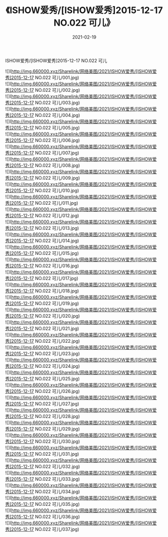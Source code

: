 ﻿---
layout: post
title:  《ISHOW爱秀/[ISHOW爱秀]2015-12-17 NO.022 可儿》
date:   2021-02-19
img: http://img.660000.xyz/Sharelink/网络美图/2021/ISHOW爱秀/[ISHOW爱秀]2015-12-17 NO.022 可儿/000.jpg
categories: [美女, 清纯, 唯美]
---

ISHOW爱秀/[ISHOW爱秀]2015-12-17 NO.022 可儿

 ![](http://img.660000.xyz/Sharelink/网络美图/2021/ISHOW爱秀/[ISHOW爱秀]2015-12-17 NO.022 可儿/001.jpg) <br>![](http://img.660000.xyz/Sharelink/网络美图/2021/ISHOW爱秀/[ISHOW爱秀]2015-12-17 NO.022 可儿/002.jpg) <br>![](http://img.660000.xyz/Sharelink/网络美图/2021/ISHOW爱秀/[ISHOW爱秀]2015-12-17 NO.022 可儿/003.jpg) <br>![](http://img.660000.xyz/Sharelink/网络美图/2021/ISHOW爱秀/[ISHOW爱秀]2015-12-17 NO.022 可儿/004.jpg) <br>![](http://img.660000.xyz/Sharelink/网络美图/2021/ISHOW爱秀/[ISHOW爱秀]2015-12-17 NO.022 可儿/005.jpg) <br>![](http://img.660000.xyz/Sharelink/网络美图/2021/ISHOW爱秀/[ISHOW爱秀]2015-12-17 NO.022 可儿/006.jpg) <br>![](http://img.660000.xyz/Sharelink/网络美图/2021/ISHOW爱秀/[ISHOW爱秀]2015-12-17 NO.022 可儿/007.jpg) <br>![](http://img.660000.xyz/Sharelink/网络美图/2021/ISHOW爱秀/[ISHOW爱秀]2015-12-17 NO.022 可儿/008.jpg) <br>![](http://img.660000.xyz/Sharelink/网络美图/2021/ISHOW爱秀/[ISHOW爱秀]2015-12-17 NO.022 可儿/009.jpg) <br>![](http://img.660000.xyz/Sharelink/网络美图/2021/ISHOW爱秀/[ISHOW爱秀]2015-12-17 NO.022 可儿/010.jpg) <br>![](http://img.660000.xyz/Sharelink/网络美图/2021/ISHOW爱秀/[ISHOW爱秀]2015-12-17 NO.022 可儿/011.jpg) <br>![](http://img.660000.xyz/Sharelink/网络美图/2021/ISHOW爱秀/[ISHOW爱秀]2015-12-17 NO.022 可儿/012.jpg) <br>![](http://img.660000.xyz/Sharelink/网络美图/2021/ISHOW爱秀/[ISHOW爱秀]2015-12-17 NO.022 可儿/013.jpg) <br>![](http://img.660000.xyz/Sharelink/网络美图/2021/ISHOW爱秀/[ISHOW爱秀]2015-12-17 NO.022 可儿/014.jpg) <br>![](http://img.660000.xyz/Sharelink/网络美图/2021/ISHOW爱秀/[ISHOW爱秀]2015-12-17 NO.022 可儿/015.jpg) <br>![](http://img.660000.xyz/Sharelink/网络美图/2021/ISHOW爱秀/[ISHOW爱秀]2015-12-17 NO.022 可儿/016.jpg) <br>![](http://img.660000.xyz/Sharelink/网络美图/2021/ISHOW爱秀/[ISHOW爱秀]2015-12-17 NO.022 可儿/017.jpg) <br>![](http://img.660000.xyz/Sharelink/网络美图/2021/ISHOW爱秀/[ISHOW爱秀]2015-12-17 NO.022 可儿/018.jpg) <br>![](http://img.660000.xyz/Sharelink/网络美图/2021/ISHOW爱秀/[ISHOW爱秀]2015-12-17 NO.022 可儿/019.jpg) <br>![](http://img.660000.xyz/Sharelink/网络美图/2021/ISHOW爱秀/[ISHOW爱秀]2015-12-17 NO.022 可儿/020.jpg) <br>![](http://img.660000.xyz/Sharelink/网络美图/2021/ISHOW爱秀/[ISHOW爱秀]2015-12-17 NO.022 可儿/021.jpg) <br>![](http://img.660000.xyz/Sharelink/网络美图/2021/ISHOW爱秀/[ISHOW爱秀]2015-12-17 NO.022 可儿/022.jpg) <br>![](http://img.660000.xyz/Sharelink/网络美图/2021/ISHOW爱秀/[ISHOW爱秀]2015-12-17 NO.022 可儿/023.jpg) <br>![](http://img.660000.xyz/Sharelink/网络美图/2021/ISHOW爱秀/[ISHOW爱秀]2015-12-17 NO.022 可儿/024.jpg) <br>![](http://img.660000.xyz/Sharelink/网络美图/2021/ISHOW爱秀/[ISHOW爱秀]2015-12-17 NO.022 可儿/025.jpg) <br>![](http://img.660000.xyz/Sharelink/网络美图/2021/ISHOW爱秀/[ISHOW爱秀]2015-12-17 NO.022 可儿/026.jpg) <br>![](http://img.660000.xyz/Sharelink/网络美图/2021/ISHOW爱秀/[ISHOW爱秀]2015-12-17 NO.022 可儿/027.jpg) <br>![](http://img.660000.xyz/Sharelink/网络美图/2021/ISHOW爱秀/[ISHOW爱秀]2015-12-17 NO.022 可儿/028.jpg) <br>![](http://img.660000.xyz/Sharelink/网络美图/2021/ISHOW爱秀/[ISHOW爱秀]2015-12-17 NO.022 可儿/029.jpg) <br>![](http://img.660000.xyz/Sharelink/网络美图/2021/ISHOW爱秀/[ISHOW爱秀]2015-12-17 NO.022 可儿/030.jpg) <br>![](http://img.660000.xyz/Sharelink/网络美图/2021/ISHOW爱秀/[ISHOW爱秀]2015-12-17 NO.022 可儿/031.jpg) <br>![](http://img.660000.xyz/Sharelink/网络美图/2021/ISHOW爱秀/[ISHOW爱秀]2015-12-17 NO.022 可儿/032.jpg) <br>![](http://img.660000.xyz/Sharelink/网络美图/2021/ISHOW爱秀/[ISHOW爱秀]2015-12-17 NO.022 可儿/033.jpg) <br>![](http://img.660000.xyz/Sharelink/网络美图/2021/ISHOW爱秀/[ISHOW爱秀]2015-12-17 NO.022 可儿/034.jpg) <br>![](http://img.660000.xyz/Sharelink/网络美图/2021/ISHOW爱秀/[ISHOW爱秀]2015-12-17 NO.022 可儿/035.jpg) <br>![](http://img.660000.xyz/Sharelink/网络美图/2021/ISHOW爱秀/[ISHOW爱秀]2015-12-17 NO.022 可儿/036.jpg) <br>![](http://img.660000.xyz/Sharelink/网络美图/2021/ISHOW爱秀/[ISHOW爱秀]2015-12-17 NO.022 可儿/037.jpg) <br>